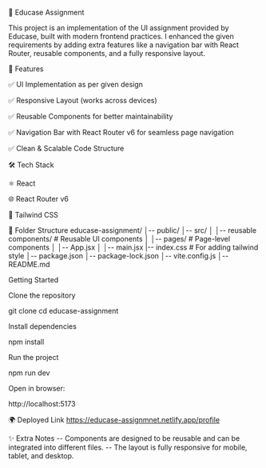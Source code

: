 📌 Educase Assignment

This project is an implementation of the UI assignment provided by Educase, built with modern frontend practices.
I enhanced the given requirements by adding extra features like a navigation bar with React Router, reusable components, and a fully responsive layout.

🚀 Features

✅ UI Implementation as per given design

✅ Responsive Layout (works across devices)

✅ Reusable Components for better maintainability

✅ Navigation Bar with React Router v6 for seamless page navigation

✅ Clean & Scalable Code Structure

🛠️ Tech Stack

⚛️ React

🌐 React Router v6

🎨 Tailwind CSS

📂 Folder Structure
educase-assignment/
│-- public/
│-- src/
│ │-- reusable components/ # Reusable UI components
│ │-- pages/ # Page-level components
│ │-- App.jsx
│ │-- main.jsx
|-- index.css # For adding tailwind style
│-- package.json
│-- package-lock.json
│-- vite.config.js
│-- README.md

Getting Started

Clone the repository

git clone <repo-url>
cd educase-assignment

Install dependencies

npm install

Run the project

npm run dev

Open in browser:

http://localhost:5173

🌍 Deployed Link
https://educase-assignmnet.netlify.app/profile

✨ Extra Notes
-- Components are designed to be reusable and can be integrated into different files.
-- The layout is fully responsive for mobile, tablet, and desktop.
